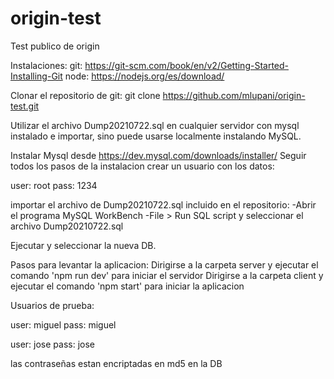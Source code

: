 # origin-test
Test publico de origin

Instalaciones:
git: https://git-scm.com/book/en/v2/Getting-Started-Installing-Git
node: https://nodejs.org/es/download/

Clonar el repositorio de git:
git clone https://github.com/mlupani/origin-test.git

Utilizar el archivo Dump20210722.sql en cualquier servidor con mysql instalado e importar, sino puede usarse localmente instalando MySQL.

Instalar Mysql desde https://dev.mysql.com/downloads/installer/
Seguir todos los pasos de la instalacion
crear un usuario con los datos:

user: root
pass: 1234

importar el archivo de Dump20210722.sql incluido en el repositorio:
-Abrir el programa MySQL WorkBench
-File > Run SQL script y seleccionar el archivo Dump20210722.sql

Ejecutar y seleccionar la nueva DB.

Pasos para levantar la aplicacion:
Dirigirse a la carpeta server y ejecutar el comando 'npm run dev' para iniciar el servidor
Dirigirse a la carpeta client y ejecutar el comando 'npm start' para iniciar la aplicacion

Usuarios de prueba:

user: miguel
pass: miguel

user: jose
pass: jose

las contraseñas estan encriptadas en md5 en la DB
